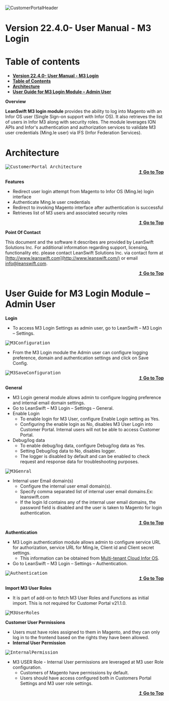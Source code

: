 ![CustomerPortalHeader](/Customerportal/src/images/customer-portal/front-end-user/CP_banner.jpg)

# **Version 22.4.0- User Manual - M3 Login**

# Table of contents

<div id = "toc"></div>

- [**Version 22.4.0- User Manual - M3 Login**](#version-2240--user-manual---m3-login)
- [**Table of Contents**](#table-of-contents)
- [**Architecture**](#architecture)
- [**User Guide for M3 Login Module – Admin User**](#user-guide-for-m3-login-module--admin-user)

**Overview**

<div id = "overview"> </div>

**LeanSwift M3 login module**  provides the ability to log into Magento with an Infor OS user (Single Sign-on support with Infor OS). It also retrieves the list of users in Infor M3 along with security roles. The module leverages ION APIs and Infor's authentication and authorization services to validate M3 user credentials (Ming.le user) via IFS (Infor Federation Services).

# **Architecture**

<div id = "architecture"></div>

<kbd>
<kbd><img alt="CustomerPortal_Architecture" src="../../../images/customer-portal/admin-user/CustomerPortal_Architecture.jpg"></kbd>
</kbd>

<div align="right">
<b>
 <a href="#toc">↥ Go to Top</a>
</b>
</div>

**Features**

- Redirect user login attempt from Magento to Infor OS (Ming.le) login interface
- Authenticate Ming.le user credentials
- Redirect to invoking Magento interface after authentication is successful
- Retrieves list of M3 users and associated security roles

<div align="right">
<b>
 <a href="#toc">↥ Go to Top</a>
</b>
</div>

**Point Of Contact**

This document and the software it describes are provided by LeanSwift Solutions Inc. For additional information regarding support, licensing, functionality etc. please contact LeanSwift Solutions Inc. via contact form at [http://www.leanswift.com](http://www.leanswift.com/) or email [info@leanswift.com](mailto:info@leanswift.com).

<div align="right">
<b>
 <a href="#toc">↥ Go to Top</a>
</b>
</div>

# **User Guide for M3 Login Module – Admin User**

**Login**

- To access M3 Login Settings as admin user, go to LeanSwift – M3 Login – Settings.

<kbd>
<kbd><img alt="M3Configuration" src="../../../images/22.4.0/M3UserGuide/M3Configuration.png"></kbd>
</kbd>

- From the M3 Login module the Admin user can configure logging preference, domain and authentication settings and click on Save Config.

<kbd>
<kbd><img alt="M3SaveConfiguration" src="../../../images/22.4.0/M3UserGuide/M3SaveConfiguration.png"></kbd>
</kbd>

<div align="right">
<b>
 <a href="#toc">↥ Go to Top</a>
</b>
</div>

**General**

- M3 Login general module allows admin to configure logging preference and internal email domain settings.
- Go to LeanSwift – M3 Login – Settings – General.
- Enable Login
  - To enable login for M3 User, configure Enable Login setting as Yes.
  - Configuring the enable login as No, disables M3 User Login into Customer Portal. Internal users will not be able to access Customer Portal.
- Debug/log data
  - To enable debug/log data, configure Debug/log data as Yes.
  - Setting Debug/log data to No, disables logger.
  - The logger is disabled by default and can be enabled to check request and response data for troubleshooting purposes.

<kbd>
<kbd><img alt="M3Genral" src="../../../images/22.4.0/M3UserGuide/M3Genral.png"></kbd>
</kbd>

- Internal user Email domain(s)
  - Configure the internal user email domain(s).
  - Specify comma separated list of internal user email domains.Ex: leanswift.com
  - If the login Id contains any of the internal user email domains, the password field is disabled and the user is taken to Magento for login authentication.

<div align="right">
<b>
 <a href="#toc">↥ Go to Top</a>
</b>
</div>

**Authentication**

- M3 Login authentication module allows admin to configure service URL for authorization, service URL for Ming.le, Client id and Client secret settings.
  - This information can be obtained from [Multi-tenant Cloud Infor OS](https://www.infor.com/resources/infor-ming-le).
- Go to LeanSwift – M3 Login – Settings – Authentication.

<kbd>
<kbd><img alt="Authentication" src="../../../images/22.4.0/M3UserGuide/Authentication.png"></kbd>
</kbd>

<div align="right">
<b>
 <a href="#toc">↥ Go to Top</a>
</b>
</div>

**Import M3 User Roles**

- It is part of add-on to fetch M3 User Roles and Functions as initial import. This is not required for Customer Portal v21.1.0.

<kbd>
<kbd><img alt="M3UserRoles" src="../../../images/22.4.0/M3UserGuide/M3UserRoles.png"></kbd>
</kbd>

**Customer User Permissions**

- Users must have roles assigned to them in Magento, and they can only log in to the frontend based on the rights they have been allowed.
- **Internal User Permission**

<kbd>
<kbd><img alt="InternalPermission" src="../../../images/22.4.0/M3UserGuide/InternalPermission.png"></kbd>
</kbd>

- M3 USER Role - Internal User permissions are leveraged at M3 user Role configuration.
  - Customers of Magento have permissions by default.
  - Users should have access configured both in Customers Portal Settings and M3 user role settings.

<div align="right">
<b>
 <a href="#toc">↥ Go to Top</a>
</b>
</div>